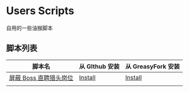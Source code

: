 # Users Scripts

自用的一些油猴脚本

## 脚本列表

| 脚本名                              | 从 GIthub 安装           | 从 GreasyFork 安装       |
| ----------------------------------- | ------------------------ | ------------------------ |
| [屏蔽 Boss 直聘猎头岗位][bh-github] | [Install][bh-github-raw] | [Install][bh-greasyfork] |
|                                     |                          |                          |

[bh-github]: https://github.com/tjx666/user-scripts/blob/main/block-hunter.user.js
[bh-github-raw]: https://raw.githubusercontent.com/tjx666/user-scripts/main/block-hunter.user.js
[bh-greasyfork]: https://greasyfork.org/zh-CN/scripts/489722-%E5%B1%8F%E8%94%BD-boss-%E7%9B%B4%E8%81%98%E7%8C%8E%E5%A4%B4%E5%B2%97%E4%BD%8D
